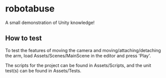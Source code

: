 # robotabuse
A small demonstration of Unity knowledge!

## How to test
To test the features of moving the camera and moving/attaching/detaching the arm, load Assets/Scenes/MainScene in the editor and press 'Play'.

The scripts for the project can be found in Assets/Scripts, and the unit test(s) can be found in Assets/Tests.
